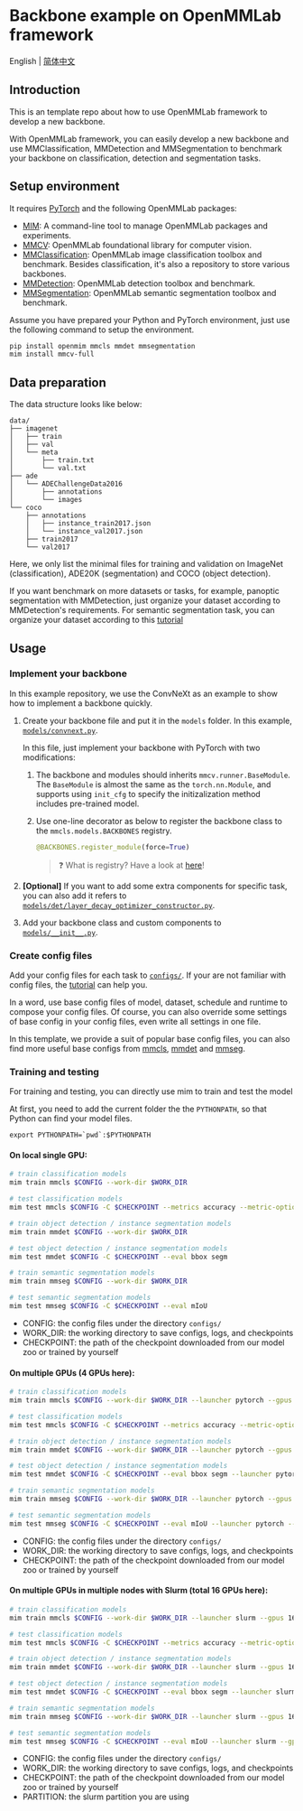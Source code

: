 # Backbone example on OpenMMLab framework

English | [简体中文](/README_zh-CN.md)

## Introduction

This is an template repo about how to use OpenMMLab framework to develop a new backbone.

With OpenMMLab framework, you can easily develop a new backbone and use MMClassification, MMDetection and MMSegmentation to benchmark your backbone on classification, detection and segmentation tasks.

## Setup environment

It requires [PyTorch](https://pytorch.org/get-started/locally/) and the following OpenMMLab packages:

- [MIM](https://github.com/open-mmlab/mim): A command-line tool to manage OpenMMLab packages and experiments.
- [MMCV](https://github.com/open-mmlab/mmcv): OpenMMLab foundational library for computer vision.
- [MMClassification](https://github.com/open-mmlab/mmclassification): OpenMMLab image classification toolbox and benchmark. Besides classification, it's also a repository to store various backbones.
- [MMDetection](https://github.com/open-mmlab/mmdetection): OpenMMLab detection toolbox and benchmark.
- [MMSegmentation](https://github.com/open-mmlab/mmsegmentation): OpenMMLab semantic segmentation toolbox and benchmark.

Assume you have prepared your Python and PyTorch environment, just use the following command to setup the environment.

```bash
pip install openmim mmcls mmdet mmsegmentation
mim install mmcv-full
```

## Data preparation

The data structure looks like below:

```text
data/
├── imagenet
│   ├── train
│   ├── val
│   └── meta
│       ├── train.txt
│       └── val.txt
├── ade
│   └── ADEChallengeData2016
│       ├── annotations
│       └── images
└── coco
    ├── annotations
    │   ├── instance_train2017.json
    │   └── instance_val2017.json
    ├── train2017
    └── val2017
```

Here, we only list the minimal files for training and validation on ImageNet (classification), ADE20K (segmentation) and COCO (object detection).

If you want benchmark on more datasets or tasks, for example, panoptic segmentation with MMDetection,
just organize your dataset according to MMDetection's requirements. For semantic segmentation task,
you can organize your dataset according to this [tutorial](https://mmsegmentation.readthedocs.io/en/latest/dataset_prepare.html)

## Usage

### Implement your backbone

In this example repository, we use the ConvNeXt as an example to show how to implement a backbone quickly.

1. Create your backbone file and put it in the `models` folder. In this example, [`models/convnext.py`](models/convnext.py).

   In this file, just implement your backbone with PyTorch with two modifications:

   1. The backbone and modules should inherits `mmcv.runner.BaseModule`. The
      `BaseModule` is almost the same as the `torch.nn.Module`, and supports using
      `init_cfg` to specify the initizalization method includes pre-trained model.

   2. Use one-line decorator as below to register the backbone class to the `mmcls.models.BACKBONES` registry.
      ```python
      @BACKBONES.register_module(force=True)
      ```
      > :question: What is registry? Have a look at [here](https://mmcv.readthedocs.io/en/latest/understand_mmcv/registry.html)!

2. **[Optional]** If you want to add some extra components for specific task, you
   can also add it refers to [`models/det/layer_decay_optimizer_constructor.py`](models/det/layer_decay_optimizer_constructor.py).

3. Add your backbone class and custom components to [`models/__init__.py`](models/__init__.py).

### Create config files

Add your config files for each task to [`configs/`](./configs). If your are not familiar with config files,
the [tutorial](https://mmclassification.readthedocs.io/en/latest/tutorials/config.html#config-file-structure) can help you.

In a word, use base config files of model, dataset, schedule and runtime to
compose your config files. Of course, you can also override some settings of
base config in your config files, even write all settings in one file.

In this template, we provide a suit of popular base config files, you can also
find more useful base configs from [mmcls](https://github.com/open-mmlab/mmclassification/tree/master/configs/_base_),
[mmdet](https://github.com/open-mmlab/mmdetection/tree/master/configs/_base_) and
[mmseg](https://github.com/open-mmlab/mmsegmentation/tree/master/configs/_base_).

### Training and testing

For training and testing, you can directly use mim to train and test the model

At first, you need to add the current folder the the `PYTHONPATH`, so that Python can find your model files.

```shell
export PYTHONPATH=`pwd`:$PYTHONPATH 
```

#### On local single GPU:

```bash
# train classification models
mim train mmcls $CONFIG --work-dir $WORK_DIR

# test classification models
mim test mmcls $CONFIG -C $CHECKPOINT --metrics accuracy --metric-options "topk=(1, 5)"

# train object detection / instance segmentation models
mim train mmdet $CONFIG --work-dir $WORK_DIR

# test object detection / instance segmentation models
mim test mmdet $CONFIG -C $CHECKPOINT --eval bbox segm

# train semantic segmentation models
mim train mmseg $CONFIG --work-dir $WORK_DIR

# test semantic segmentation models
mim test mmseg $CONFIG -C $CHECKPOINT --eval mIoU
```

- CONFIG: the config files under the directory `configs/`
- WORK_DIR: the working directory to save configs, logs, and checkpoints
- CHECKPOINT: the path of the checkpoint downloaded from our model zoo or trained by yourself

#### On multiple GPUs (4 GPUs here):

```bash
# train classification models
mim train mmcls $CONFIG --work-dir $WORK_DIR --launcher pytorch --gpus 4

# test classification models
mim test mmcls $CONFIG -C $CHECKPOINT --metrics accuracy --metric-options "topk=(1, 5)" --launcher pytorch --gpus 4

# train object detection / instance segmentation models
mim train mmdet $CONFIG --work-dir $WORK_DIR --launcher pytorch --gpus 4

# test object detection / instance segmentation models
mim test mmdet $CONFIG -C $CHECKPOINT --eval bbox segm --launcher pytorch --gpus 4

# train semantic segmentation models
mim train mmseg $CONFIG --work-dir $WORK_DIR --launcher pytorch --gpus 4 

# test semantic segmentation models
mim test mmseg $CONFIG -C $CHECKPOINT --eval mIoU --launcher pytorch --gpus 4
```

- CONFIG: the config files under the directory `configs/`
- WORK_DIR: the working directory to save configs, logs, and checkpoints
- CHECKPOINT: the path of the checkpoint downloaded from our model zoo or trained by yourself

#### On multiple GPUs in multiple nodes with Slurm (total 16 GPUs here):

```bash
# train classification models
mim train mmcls $CONFIG --work-dir $WORK_DIR --launcher slurm --gpus 16 --gpus-per-node 8 --partition $PARTITION

# test classification models
mim test mmcls $CONFIG -C $CHECKPOINT --metrics accuracy --metric-options "topk=(1, 5)" --launcher slurm --gpus 16 --gpus-per-node 8 --partition $PARTITION

# train object detection / instance segmentation models
mim train mmdet $CONFIG --work-dir $WORK_DIR --launcher slurm --gpus 16 --gpus-per-node 8 --partition $PARTITION

# test object detection / instance segmentation models
mim test mmdet $CONFIG -C $CHECKPOINT --eval bbox segm --launcher slurm --gpus 16 --gpus-per-node 8 --partition $PARTITION

# train semantic segmentation models
mim train mmseg $CONFIG --work-dir $WORK_DIR --launcher slurm --gpus 16 --gpus-per-node 8 --partition $PARTITION

# test semantic segmentation models
mim test mmseg $CONFIG -C $CHECKPOINT --eval mIoU --launcher slurm --gpus 16 --gpus-per-node 8 --partition $PARTITION
```

- CONFIG: the config files under the directory `configs/`
- WORK_DIR: the working directory to save configs, logs, and checkpoints
- CHECKPOINT: the path of the checkpoint downloaded from our model zoo or trained by yourself
- PARTITION: the slurm partition you are using
